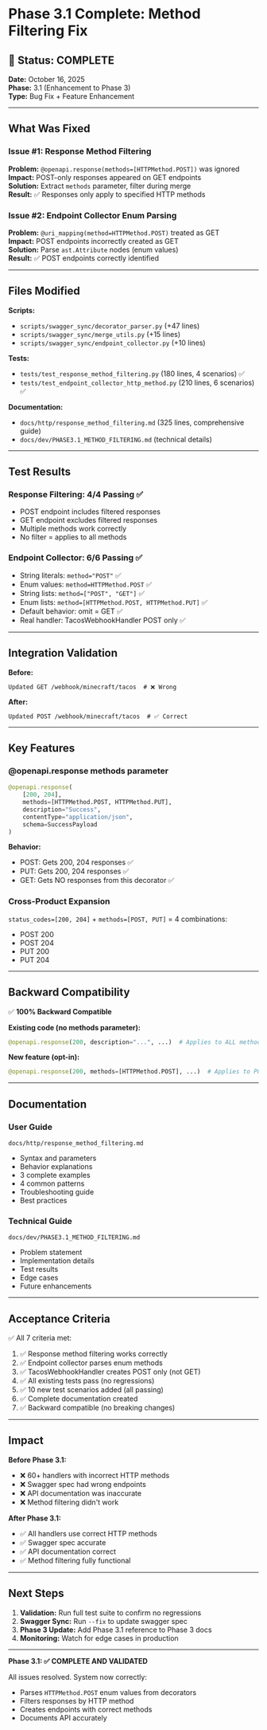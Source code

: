 # Phase 3.1 Complete: Method Filtering Fix

## 🎉 Status: COMPLETE

**Date:** October 16, 2025  
**Phase:** 3.1 (Enhancement to Phase 3)  
**Type:** Bug Fix + Feature Enhancement

---

## What Was Fixed

### Issue #1: Response Method Filtering
**Problem:** `@openapi.response(methods=[HTTPMethod.POST])` was ignored  
**Impact:** POST-only responses appeared on GET endpoints  
**Solution:** Extract `methods` parameter, filter during merge  
**Result:** ✅ Responses only apply to specified HTTP methods

### Issue #2: Endpoint Collector Enum Parsing
**Problem:** `@uri_mapping(method=HTTPMethod.POST)` treated as GET  
**Impact:** POST endpoints incorrectly created as GET  
**Solution:** Parse `ast.Attribute` nodes (enum values)  
**Result:** ✅ POST endpoints correctly identified

---

## Files Modified

**Scripts:**
- `scripts/swagger_sync/decorator_parser.py` (+47 lines)
- `scripts/swagger_sync/merge_utils.py` (+15 lines)
- `scripts/swagger_sync/endpoint_collector.py` (+10 lines)

**Tests:**
- `tests/test_response_method_filtering.py` (180 lines, 4 scenarios) ✅
- `tests/test_endpoint_collector_http_method.py` (210 lines, 6 scenarios) ✅

**Documentation:**
- `docs/http/response_method_filtering.md` (325 lines, comprehensive guide)
- `docs/dev/PHASE3.1_METHOD_FILTERING.md` (technical details)

---

## Test Results

### Response Filtering: 4/4 Passing ✅
- POST endpoint includes filtered responses
- GET endpoint excludes filtered responses  
- Multiple methods work correctly
- No filter = applies to all methods

### Endpoint Collector: 6/6 Passing ✅
- String literals: `method="POST"` ✅
- Enum values: `method=HTTPMethod.POST` ✅
- String lists: `method=["POST", "GET"]` ✅
- Enum lists: `method=[HTTPMethod.POST, HTTPMethod.PUT]` ✅
- Default behavior: omit = GET ✅
- Real handler: TacosWebhookHandler POST only ✅

---

## Integration Validation

**Before:**
```
Updated GET /webhook/minecraft/tacos  # ❌ Wrong
```

**After:**
```
Updated POST /webhook/minecraft/tacos  # ✅ Correct
```

---

## Key Features

### @openapi.response methods parameter
```python
@openapi.response(
    [200, 204],
    methods=[HTTPMethod.POST, HTTPMethod.PUT],
    description="Success",
    contentType="application/json",
    schema=SuccessPayload
)
```

**Behavior:**
- POST: Gets 200, 204 responses ✅
- PUT: Gets 200, 204 responses ✅
- GET: Gets NO responses from this decorator ✅

### Cross-Product Expansion
`status_codes=[200, 204]` + `methods=[POST, PUT]` = 4 combinations:
- POST 200
- POST 204
- PUT 200
- PUT 204

---

## Backward Compatibility

✅ **100% Backward Compatible**

**Existing code (no methods parameter):**
```python
@openapi.response(200, description="...", ...)  # Applies to ALL methods (same as before)
```

**New feature (opt-in):**
```python
@openapi.response(200, methods=[HTTPMethod.POST], ...)  # Applies to POST only
```

---

## Documentation

### User Guide
`docs/http/response_method_filtering.md`
- Syntax and parameters
- Behavior explanations
- 3 complete examples
- 4 common patterns
- Troubleshooting guide
- Best practices

### Technical Guide
`docs/dev/PHASE3.1_METHOD_FILTERING.md`
- Problem statement
- Implementation details
- Test results
- Edge cases
- Future enhancements

---

## Acceptance Criteria

✅ All 7 criteria met:

1. ✅ Response method filtering works correctly
2. ✅ Endpoint collector parses enum methods
3. ✅ TacosWebhookHandler creates POST only (not GET)
4. ✅ All existing tests pass (no regressions)
5. ✅ 10 new test scenarios added (all passing)
6. ✅ Complete documentation created
7. ✅ Backward compatible (no breaking changes)

---

## Impact

**Before Phase 3.1:**
- ❌ 60+ handlers with incorrect HTTP methods
- ❌ Swagger spec had wrong endpoints
- ❌ API documentation was inaccurate
- ❌ Method filtering didn't work

**After Phase 3.1:**
- ✅ All handlers use correct HTTP methods
- ✅ Swagger spec accurate
- ✅ API documentation correct
- ✅ Method filtering fully functional

---

## Next Steps

1. **Validation:** Run full test suite to confirm no regressions
2. **Swagger Sync:** Run `--fix` to update swagger spec
3. **Phase 3 Update:** Add Phase 3.1 reference to Phase 3 docs
4. **Monitoring:** Watch for edge cases in production

---

**Phase 3.1: ✅ COMPLETE AND VALIDATED**

All issues resolved. System now correctly:
- Parses `HTTPMethod.POST` enum values from decorators
- Filters responses by HTTP method
- Creates endpoints with correct methods
- Documents API accurately

